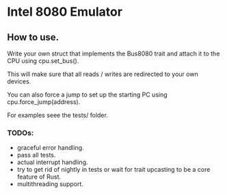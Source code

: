 # Intel 8080 Emulator

## How to use.

Write your own struct that implements the Bus8080 trait and attach it to the CPU using cpu.set_bus().

This will make sure that all reads / writes are redirected to your own devices.

You can also force a jump to set up the starting PC using cpu.force_jump(address).

For examples seee the tests/ folder.

### TODOs:

- graceful error handling.
- pass all tests.
- actual interrupt handling.
- try to get rid of nightly in tests or wait for trait upcasting to be a core feature of Rust.
- multithreading support.
